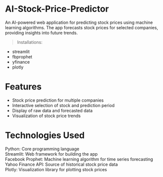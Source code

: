 # AI-Stock-Price-Predictor

An AI-powered web application for predicting stock prices using machine learning algorithms. The app forecasts stock prices for selected companies, providing insights into future trends.

> Installations:
* streamlit
* fbprophet
* yfinance 
* plotly

# Features 
* Stock price prediction for multiple companies <br>
* Interactive selection of stock and prediction period <br>
* Display of raw data and forecasted data <br> 
* Visualization of stock price trends <br>

# Technologies Used
Python: Core programming language <br>
Streamlit: Web framework for building the app <br>
Facebook Prophet: Machine learning algorithm for time series forecasting <br>
Yahoo Finance API: Source of historical stock price data <br>
Plotly: Visualization library for plotting stock prices <br>


